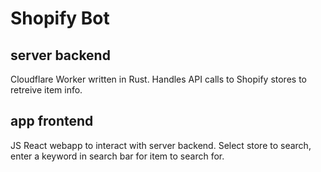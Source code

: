 # Shopify Bot

## server backend
Cloudflare Worker written in Rust. Handles API calls to Shopify stores to retreive item info.

## app frontend
JS React webapp to interact with server backend. 
Select store to search, enter a keyword in search bar for item to search for.
